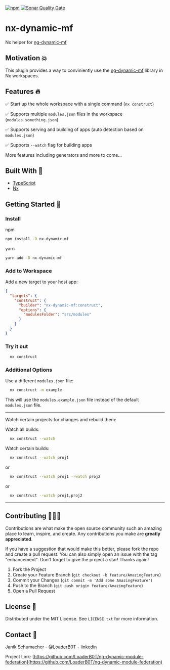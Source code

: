 [![npm](https://img.shields.io/npm/v/nx-dynamic-mf?color=%2300d26a&style=for-the-badge)](https://www.npmjs.com/package/nx-dynamic-mf)
[![Sonar Quality Gate](https://img.shields.io/sonar/quality_gate/LoaderB0T_nx-dynamic-mf?server=https%3A%2F%2Fsonarcloud.io&style=for-the-badge)](https://sonarcloud.io/summary/new_code?id=LoaderB0T_nx-dynamic-mf)

# nx-dynamic-mf

Nx helper for [ng-dynamic-mf](https://www.npmjs.com/package/ng-dynamic-mf)

## Motivation 💥

This plugin provides a way to conviniently use the [ng-dynamic-mf](https://www.npmjs.com/package/ng-dynamic-mf) library in Nx workspaces.

## Features 🔥

✅ Start up the whole workspace with a single command (`nx construct`)

✅ Supports multiple `modules.json` files in the workspace (`modules.something.json`)

✅ Supports serving and building of apps (auto detection based on `modules.json`)

✅ Supports `--watch` flag for building apps

More features including generators and more to come...

## Built With 🔧

- [TypeScript](https://www.typescriptlang.org/)
- [Nx](https://nx.dev/)

## Getting Started 🚀

### Install

npm

```bash
npm install -D nx-dynamic-mf
```

yarn

```bash
yarn add -D nx-dynamic-mf
```

### Add to Workspace

Add a new target to your host app:

```json
{
  "targets": {
    "construct": {
      "builder": "nx-dynamic-mf:construct",
      "options": {
        "modulesFolder": "src/modules"
      }
    }
  }
}
```

### Try it out

```bash
  nx construct
```

### Additional Options

Use a different `modules.json` file:

```bash
  nx construct -m example
```

This will use the `modules.example.json` file instead of the default `modules.json` file.

---

Watch certain projects for changes and rebuild them:

Watch all builds:

```bash
  nx construct --watch
```

Watch certain builds:

```bash
  nx construct --watch proj1
```

or

```bash
  nx construct --watch proj1 --watch proj2
```

or

```bash
  nx construct --watch proj1,proj2
```

---

## Contributing 🧑🏻‍💻

Contributions are what make the open source community such an amazing place to learn, inspire, and create. Any contributions you make are **greatly appreciated**.

If you have a suggestion that would make this better, please fork the repo and create a pull request. You can also simply open an issue with the tag "enhancement".
Don't forget to give the project a star! Thanks again!

1. Fork the Project
2. Create your Feature Branch (`git checkout -b feature/AmazingFeature`)
3. Commit your Changes (`git commit -m 'Add some AmazingFeature'`)
4. Push to the Branch (`git push origin feature/AmazingFeature`)
5. Open a Pull Request

## License 🔑

Distributed under the MIT License. See `LICENSE.txt` for more information.

## Contact 📧

Janik Schumacher - [@LoaderB0T](https://twitter.com/LoaderB0T) - [linkedin](https://www.linkedin.com/in/janikschumacher/)

Project Link: [https://github.com/LoaderB0T/ng-dynamic-module-federation](https://github.com/LoaderB0T/ng-dynamic-module-federation)
